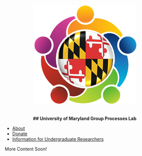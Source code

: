 <div style="text-align:center"><img src="lablogo.png" alt="logo" class="inline"/></div>
<br><br>

<center><b>## University of Maryland Group Processes Lab</b></center>

- <a href="{{ site.baseurl }}/about">About</a>
- <a href="{{ site.baseurl }}/donate">Donate</a>
- <a href="{{ site.baseurl }}/RA_info">Information for Undergraduate Researchers</a>

More Content Soon!


